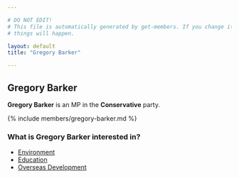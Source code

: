 ```yaml
---

# DO NOT EDIT!
# This file is automatically generated by get-members. If you change it, bad
# things will happen.

layout: default
title: "Gregory Barker"

---
```


## Gregory Barker

**Gregory Barker** is an MP in the **Conservative** party.

{% include members/gregory-barker.md %}

### What is Gregory Barker interested in?


* [Environment](/interests/environment.html)
* [Education](/interests/education.html)
* [Overseas Development](/interests/overseas-development.html)

